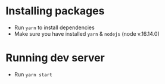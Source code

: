 # Installing packages

- Run `yarn` to install dependencies 
- Make sure you have installed `yarn` & `nodejs` (node v.16.14.0)

# Running dev server

- Run `yarn start`
